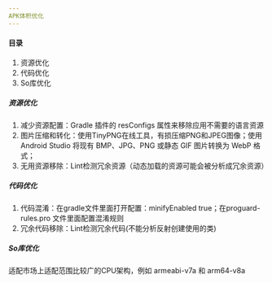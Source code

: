 ```yaml
---
APK体积优化
---
```

#### 目录
1. 资源优化
2. 代码优化
3. So库优化
##### 资源优化
1. 减少资源配置：Gradle 插件的 resConfigs 属性来移除应用不需要的语言资源
2. 图片压缩和转化：使用TinyPNG在线工具，有损压缩PNG和JPEG图像；使用 Android Studio 将现有 BMP、JPG、PNG 或静态 GIF 图片转换为 WebP 格式；
3. 无用资源移除：Lint检测冗余资源（动态加载的资源可能会被分析成冗余资源）
##### 代码优化
1. 代码混淆：在gradle文件里面打开配置：minifyEnabled true；在proguard-rules.pro 文件里面配置混淆规则
2. 冗余代码移除：Lint检测冗余代码(不能分析反射创建使用的类)
##### So库优化
适配市场上适配范围比较广的CPU架构，例如 armeabi-v7a 和 arm64-v8a
